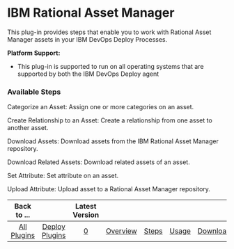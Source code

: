 
# IBM Rational Asset Manager

This plug-in provides steps that enable you to work with Rational Asset Manager assets in your IBM DevOps Deploy Processes.

**Platform Support:**

* This plug-in is supported to run on all operating systems that are supported by both the IBM DevOps Deploy agent


### Available Steps

Categorize an Asset: Assign one or more categories on an asset.

Create Relationship to an Asset: Create a relationship from one asset to another asset.

Download Assets: Download assets from the IBM Rational Asset Manager repository.

Download Related Assets: Download related assets of an asset.

Set Attribute: Set attribute on an asset.

Upload Attribute: Upload asset to a Rational Asset Manager repository.



|Back to ...||Latest Version|||||
| :---: | :---: | :---: | :---: | :---: | :---: | :---: |
|[All Plugins](../../index.md)|[Deploy Plugins](../README.md)|[0](https://raw.githubusercontent.com/UrbanCode/IBM-UCD-PLUGINS/main/files/RAM/com.ibm.udeploy.plugin.ram.zip)|[Overview](overview.md)|[Steps](steps.md)|[Usage](usage.md)|[Downloads](downloads.md)|
